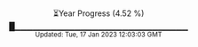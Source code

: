 <p align="center">
⏳Year Progress (4.52 %) <br>
█▁▁▁▁▁▁▁▁▁▁▁▁▁▁▁▁▁▁▁▁▁▁▁▁▁▁▁▁▁ <br>
<sub>Updated: Tue, 17 Jan 2023 12:03:03 GMT</sub>
</p>

